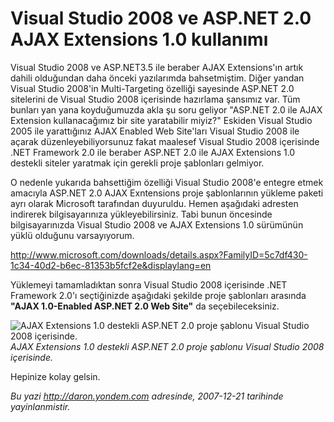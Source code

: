 # Visual Studio 2008 ve ASP.NET 2.0 AJAX Extensions 1.0 kullanımı
Visual Studio 2008 ve ASP.NET3.5 ile beraber AJAX Extensions'ın artık
dahili olduğundan daha önceki yazılarımda bahsetmiştim. Diğer yandan
Visual Studio 2008'in Multi-Targeting özelliği sayesinde ASP.NET 2.0
sitelerini de Visual Studio 2008 içerisinde hazırlama şansımız var. Tüm
bunları yan yana koyduğumuzda akla şu soru geliyor "ASP.NET 2.0 ile AJAX
Extension kullanacağımız bir site yaratabilir miyiz?" Eskiden Visual
Studio 2005 ile yarattığınız AJAX Enabled Web Site'ları Visual Studio
2008 ile açarak düzenleyebiliyorsunuz fakat maalesef Visual Studio 2008
içerisinde .NET Framework 2.0 ile beraber ASP.NET 2.0 ile AJAX
Extensions 1.0 destekli siteler yaratmak için gerekli proje şablonları
gelmiyor.

O nedenle yukarıda bahsettiğim özelliği Visual Studio 2008'e entegre
etmek amacıyla ASP.NET 2.0 AJAX Exntensions proje şablonlarının yükleme
paketi ayrı olarak Microsoft tarafından duyuruldu. Hemen aşağıdaki
adresten indirerek bilgisayarınıza yükleyebilirsiniz. Tabi bunun
öncesinde bilgisayarınızda Visual Studio 2008 ve AJAX Extensions 1.0
sürümünün yüklü olduğunu varsayıyorum.

<http://www.microsoft.com/downloads/details.aspx?FamilyID=5c7df430-1c34-40d2-b6ec-81353b5fcf2e&displaylang=en>

Yüklemeyi tamamladıktan sonra Visual Studio 2008 içerisinde .NET
Framework 2.0'ı seçtiğinizde aşağıdaki şekilde proje şablonları arasında
**"AJAX 1.0-Enabled ASP.NET 2.0 Web Site"** da seçebileceksiniz.

![AJAX Extensions 1.0 destekli ASP.NET 2.0 proje şablonu Visual Studio
2008
içerisinde.](media/Visual_Studio_2008_ve_ASP_NET_2_0_AJAX_Extensions_1_kullanimi/20122007_1.png)\
*AJAX Extensions 1.0 destekli ASP.NET 2.0 proje şablonu Visual Studio
2008 içerisinde.*

Hepinize kolay gelsin.



*Bu yazi http://daron.yondem.com adresinde, 2007-12-21 tarihinde yayinlanmistir.*

